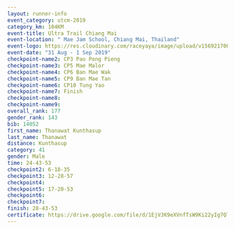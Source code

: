 ```yaml
---
layout: runner-info 
event_category: utcm-2019 
category_km: 104KM 
event-title: Ultra Trail Chiang Mai 
event-location: " Mae Jam School, Chiang Mai, Thailand" 
event-logo: https://res.cloudinary.com/raceyaya/image/upload/v1569217001/logo/ultra-trail-chiangmai_ay7efp.jpg 
event-date: "31 Aug - 1 Sep 2019" 
checkpoint-name2: CP3 Pao Pong Pieng 
checkpoint-name3: CP5 Mae Malor 
checkpoint-name4: CP6 Ban Mae Wak  
checkpoint-name5: CP9 Ban Mae Tan 
checkpoint-name6: CP10 Tung Yao 
checkpoint-name7: Finish 
checkpoint-name8: 
checkpoint-name9: 
overall_rank: 177
gender_rank: 143
bib: 14052
first_name: Thanawat Kunthasup
last_name: Thanawat
distance: Kunthasup
category: 41
gender: Male
time: 24-43-53
checkpoint2: 6-18-35
checkpoint3: 12-28-57
checkpoint4: 
checkpoint5: 17-20-53
checkpoint6: 
checkpoint7: 
finish: 28-43-53
certificate: https://drive.google.com/file/d/1EjVJK9eXVnfTsW9Ki22yIg7Qliiclna-/view?usp=sharing
---
```

